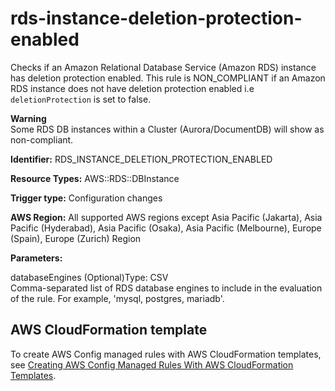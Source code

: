 # rds\-instance\-deletion\-protection\-enabled<a name="rds-instance-deletion-protection-enabled"></a>

Checks if an Amazon Relational Database Service \(Amazon RDS\) instance has deletion protection enabled\. This rule is NON\_COMPLIANT if an Amazon RDS instance does not have deletion protection enabled i\.e `deletionProtection` is set to false\. 

**Warning**  
Some RDS DB instances within a Cluster \(Aurora/DocumentDB\) will show as non\-compliant\.

**Identifier:** RDS\_INSTANCE\_DELETION\_PROTECTION\_ENABLED

**Resource Types:** AWS::RDS::DBInstance

**Trigger type:** Configuration changes

**AWS Region:** All supported AWS regions except Asia Pacific \(Jakarta\), Asia Pacific \(Hyderabad\), Asia Pacific \(Osaka\), Asia Pacific \(Melbourne\), Europe \(Spain\), Europe \(Zurich\) Region

**Parameters:**

databaseEngines \(Optional\)Type: CSV  
Comma\-separated list of RDS database engines to include in the evaluation of the rule\. For example, 'mysql, postgres, mariadb'\.

## AWS CloudFormation template<a name="w2aac12c33c15b9d433c19"></a>

To create AWS Config managed rules with AWS CloudFormation templates, see [Creating AWS Config Managed Rules With AWS CloudFormation Templates](aws-config-managed-rules-cloudformation-templates.md)\.